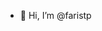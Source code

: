- 👋 Hi, I’m @faristp

<!---
faristpdiffrenz/faristpdiffrenz is a ✨ special ✨ repository because its `README.md` (this file) appears on your GitHub profile.
You can click the Preview link to take a look at your changes.
--->
